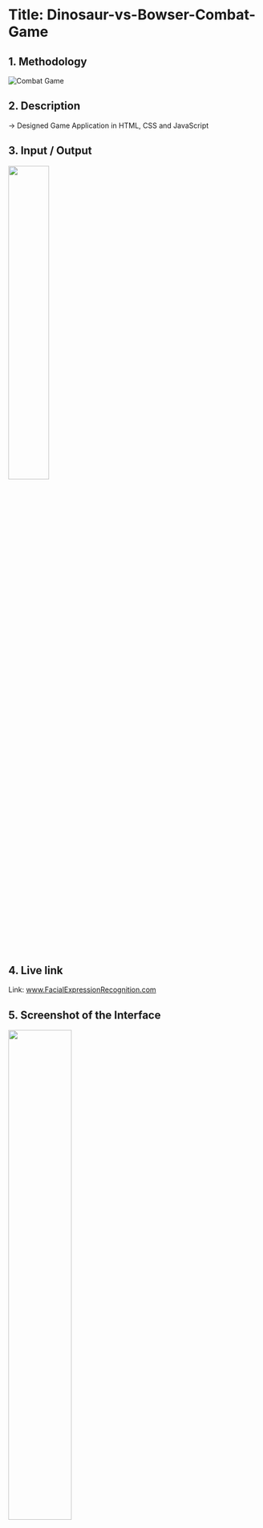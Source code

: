 
# **Title: Dinosaur-vs-Bowser-Combat-Game**


## **1. Methodology**
![Combat Game](https://user-images.githubusercontent.com/56593096/208243568-c486222e-88ac-4f7a-80bc-6d1af8844d17.JPG)


## **2. Description**
-> Designed Game Application in HTML, CSS and JavaScript


## **3. Input / Output**
<img src="https://user-images.githubusercontent.com/7460892/207004091-8f67548d-50ac-49c3-b7cb-ef8ec18a6491.png" width="40%" height="40%">


## **4. Live link**
Link: www.FacialExpressionRecognition.com


## **5. Screenshot of the Interface**
<img src="https://user-images.githubusercontent.com/7460892/207004468-57fc5284-f747-4b93-9bb7-2ff7f1032837.png" width="50%" height="50%">
